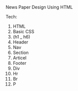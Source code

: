 News Paper Design Using HTML

Tech:
1. HTML
2. Basic CSS
3. (h1 _ h6)
4. Header
5. Nav
6. Section
7. Articel
8. Footer
9. Div
10. Hr
11. Br
12. P